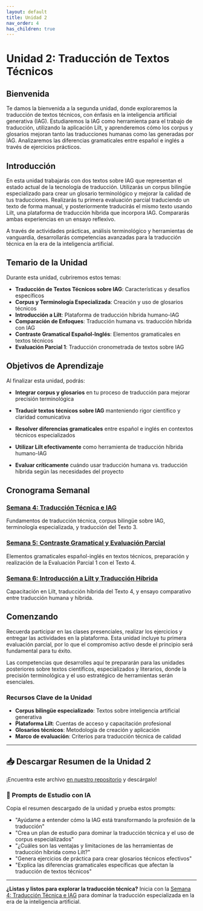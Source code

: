 ```yaml
---
layout: default
title: Unidad 2
nav_order: 4
has_children: true
---
```


# Unidad 2: Traducción de Textos Técnicos

## Bienvenida

Te damos la bienvenida a la segunda unidad, donde exploraremos la traducción de textos técnicos, con énfasis en la inteligencia artificial generativa (IAG). Estudiaremos la IAG como herramienta para el trabajo de traducción, utilizando la aplicación Lilt, y aprenderemos cómo los corpus y glosarios mejoran tanto las traducciones humanas como las generadas por IAG. Analizaremos las diferencias gramaticales entre español e inglés a través de ejercicios prácticos.

## Introducción

En esta unidad trabajarás con dos textos sobre IAG que representan el estado actual de la tecnología de traducción. Utilizarás un corpus bilingüe especializado para crear un glosario terminológico y mejorar la calidad de tus traducciones. Realizarás tu primera evaluación parcial traduciendo un texto de forma manual, y posteriormente traducirás el mismo texto usando Lilt, una plataforma de traducción híbrida que incorpora IAG. Compararás ambas experiencias en un ensayo reflexivo.

A través de actividades prácticas, análisis terminológico y herramientas de vanguardia, desarrollarás competencias avanzadas para la traducción técnica en la era de la inteligencia artificial.

## Temario de la Unidad

Durante esta unidad, cubriremos estos temas:

- **Traducción de Textos Técnicos sobre IAG**: Características y desafíos específicos
- **Corpus y Terminología Especializada**: Creación y uso de glosarios técnicos  
- **Introducción a Lilt**: Plataforma de traducción híbrida humano-IAG
- **Comparación de Enfoques**: Traducción humana vs. traducción híbrida con IAG
- **Contraste Gramatical Español-Inglés**: Elementos gramaticales en textos técnicos
- **Evaluación Parcial 1**: Traducción cronometrada de textos sobre IAG

## Objetivos de Aprendizaje

Al finalizar esta unidad, podrás:

- **Integrar corpus y glosarios** en tu proceso de traducción para mejorar precisión terminológica

- **Traducir textos técnicos sobre IAG** manteniendo rigor científico y claridad comunicativa

- **Resolver diferencias gramaticales** entre español e inglés en contextos técnicos especializados

- **Utilizar Lilt efectivamente** como herramienta de traducción híbrida humano-IAG

- **Evaluar críticamente** cuándo usar traducción humana vs. traducción híbrida según las necesidades del proyecto

## Cronograma Semanal

### [Semana 4: Traducción Técnica e IAG](semana4/semana4-resumen.md)
Fundamentos de traducción técnica, corpus bilingüe sobre IAG, terminología especializada, y traducción del Texto 3.

### [Semana 5: Contraste Gramatical y Evaluación Parcial](semana5/semana5-resumen.md)  
Elementos gramaticales español-inglés en textos técnicos, preparación y realización de la Evaluación Parcial 1 con el Texto 4.

### [Semana 6: Introducción a Lilt y Traducción Híbrida](semana6/semana6-resumen.md)
Capacitación en Lilt, traducción híbrida del Texto 4, y ensayo comparativo entre traducción humana y híbrida.

## Comenzando

Recuerda participar en las clases presenciales, realizar los ejercicios y entregar las actividades en la plataforma. Esta unidad incluye tu primera evaluación parcial, por lo que el compromiso activo desde el principio será fundamental para tu éxito.

Las competencias que desarrolles aquí te prepararán para las unidades posteriores sobre textos científicos, especializados y literarios, donde la precisión terminológica y el uso estratégico de herramientas serán esenciales.

### Recursos Clave de la Unidad
- **Corpus bilingüe especializado**: Textos sobre inteligencia artificial generativa
- **Plataforma Lilt**: Cuentas de acceso y capacitación profesional
- **Glosarios técnicos**: Metodología de creación y aplicación
- **Marco de evaluación**: Criterios para traducción técnica de calidad

---

## 📥 Descargar Resumen de la Unidad 2
¡Encuentra este archivo [en nuestro repositorio](https://github.com/alainamb/uic_tr18-trad-inversa-es-en/blob/main/unidad2/unidad2-resumen.md) y descárgalo!

### 🤖 Prompts de Estudio con IA
Copia el resumen descargado de la unidad y prueba estos prompts:
- "Ayúdame a entender cómo la IAG está transformando la profesión de la traducción"
- "Crea un plan de estudio para dominar la traducción técnica y el uso de corpus especializados"  
- "¿Cuáles son las ventajas y limitaciones de las herramientas de traducción híbrida como Lilt?"
- "Genera ejercicios de práctica para crear glosarios técnicos efectivos"
- "Explica las diferencias gramaticales específicas que afectan la traducción de textos técnicos"

---

**¿Listas y listos para explorar la traducción técnica?** Inicia con la [Semana 4: Traducción Técnica e IAG](semana4/semana4-resumen.md) para dominar la traducción especializada en la era de la inteligencia artificial.

